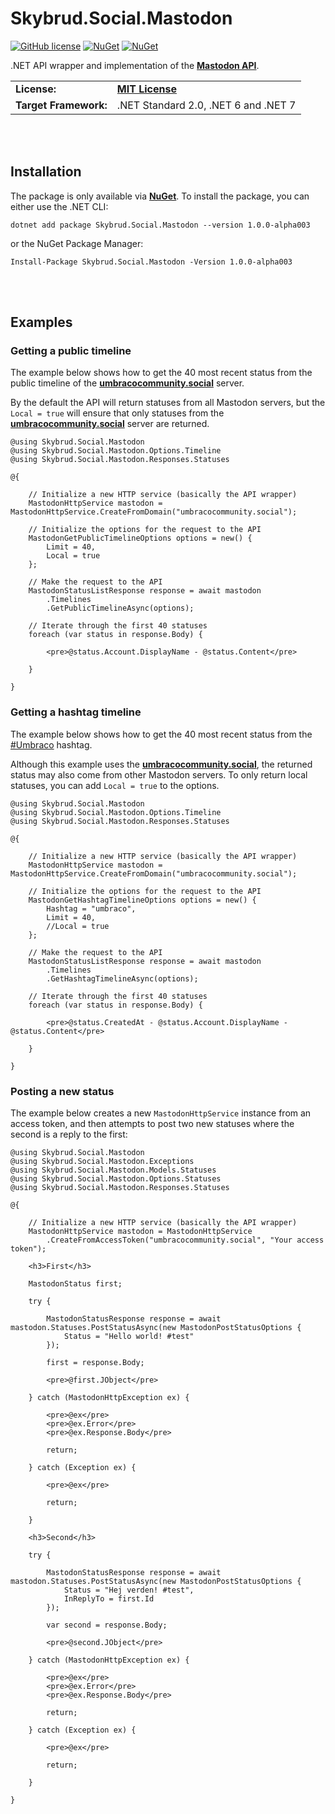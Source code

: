 # Skybrud.Social.Mastodon

[![GitHub license](https://img.shields.io/badge/license-MIT-blue.svg)](https://github.com/abjerner/Skybrud.Social.Mastodon/blob/v1/main/LICENSE.md)
[![NuGet](https://img.shields.io/nuget/vpre/Skybrud.Social.Mastodon.svg)](https://www.nuget.org/packages/Skybrud.Social.Mastodon)
[![NuGet](https://img.shields.io/nuget/dt/Skybrud.Social.Mastodon.svg)](https://www.nuget.org/packages/Skybrud.Social.Mastodon)


.NET API wrapper and implementation of the [**Mastodon API**](https://docs.joinmastodon.org/client/intro/).

<table>
  <tr>
    <td><strong>License:</strong></td>
    <td><a href="https://github.com/abjerner/Skybrud.Social.Mastodon/blob/v1/main/LICENSE.md"><strong>MIT License</strong></a></td>
  </tr>
  <tr>
    <td><strong>Target Framework:</strong></td>
    <td>
      .NET Standard 2.0, .NET 6 and .NET 7
    </td>
  </tr>
</table>





<br /><br />

## Installation

The package is only available via [**NuGet**](https://www.nuget.org/packages/Skybrud.Social.Mastodon/1.0.0-alpha003). To install the package, you can either use the .NET CLI:

```
dotnet add package Skybrud.Social.Mastodon --version 1.0.0-alpha003
```

or the NuGet Package Manager:

```
Install-Package Skybrud.Social.Mastodon -Version 1.0.0-alpha003
```




<br /><br />

## Examples

### Getting a public timeline

The example below shows how to get the 40 most recent status from the public timeline of the [**umbracocommunity.social**](https://umbracocommunity.social/) server.

By the default the API will return statuses from all Mastodon servers, but the `Local = true` will ensure that only statuses from the [**umbracocommunity.social**](https://umbracocommunity.social/) server are returned.

```cshtml
@using Skybrud.Social.Mastodon
@using Skybrud.Social.Mastodon.Options.Timeline
@using Skybrud.Social.Mastodon.Responses.Statuses

@{

    // Initialize a new HTTP service (basically the API wrapper)
    MastodonHttpService mastodon = MastodonHttpService.CreateFromDomain("umbracocommunity.social");

    // Initialize the options for the request to the API
    MastodonGetPublicTimelineOptions options = new() {
        Limit = 40,
        Local = true
    };

    // Make the request to the API
    MastodonStatusListResponse response = await mastodon
        .Timelines
        .GetPublicTimelineAsync(options);

    // Iterate through the first 40 statuses
    foreach (var status in response.Body) {

        <pre>@status.Account.DisplayName - @status.Content</pre>

    }

}
```

### Getting a hashtag timeline

The example below shows how to get the 40 most recent status from the [#Umbraco](https://umbracocommunity.social/tags/Umbraco) hashtag.

Although this example uses the [**umbracocommunity.social**](https://umbracocommunity.social/), the returned status may also come from other Mastodon servers. To only return local statuses, you can add `Local = true` to the options.

```cshtml
@using Skybrud.Social.Mastodon
@using Skybrud.Social.Mastodon.Options.Timeline
@using Skybrud.Social.Mastodon.Responses.Statuses

@{

    // Initialize a new HTTP service (basically the API wrapper)
    MastodonHttpService mastodon = MastodonHttpService.CreateFromDomain("umbracocommunity.social");

    // Initialize the options for the request to the API
    MastodonGetHashtagTimelineOptions options = new() {
        Hashtag = "umbraco",
        Limit = 40,
        //Local = true
    };

    // Make the request to the API
    MastodonStatusListResponse response = await mastodon
        .Timelines
        .GetHashtagTimelineAsync(options);

    // Iterate through the first 40 statuses
    foreach (var status in response.Body) {

        <pre>@status.CreatedAt - @status.Account.DisplayName - @status.Content</pre>

    }

}
```

### Posting a new status

The example below creates a new `MastodonHttpService` instance from an access token, and then attempts to post two new statuses where the second is a reply to the first:

```cshtml
@using Skybrud.Social.Mastodon
@using Skybrud.Social.Mastodon.Exceptions
@using Skybrud.Social.Mastodon.Models.Statuses
@using Skybrud.Social.Mastodon.Options.Statuses
@using Skybrud.Social.Mastodon.Responses.Statuses

@{

    // Initialize a new HTTP service (basically the API wrapper)
    MastodonHttpService mastodon = MastodonHttpService
        .CreateFromAccessToken("umbracocommunity.social", "Your access token");

    <h3>First</h3>

    MastodonStatus first;

    try {

        MastodonStatusResponse response = await mastodon.Statuses.PostStatusAsync(new MastodonPostStatusOptions {
            Status = "Hello world! #test"
        });

        first = response.Body;

        <pre>@first.JObject</pre>

    } catch (MastodonHttpException ex) {

        <pre>@ex</pre>
        <pre>@ex.Error</pre>
        <pre>@ex.Response.Body</pre>

        return;

    } catch (Exception ex) {

        <pre>@ex</pre>

        return;

    }

    <h3>Second</h3>

    try {

        MastodonStatusResponse response = await mastodon.Statuses.PostStatusAsync(new MastodonPostStatusOptions {
            Status = "Hej verden! #test",
            InReplyTo = first.Id
        });

        var second = response.Body;

        <pre>@second.JObject</pre>

    } catch (MastodonHttpException ex) {

        <pre>@ex</pre>
        <pre>@ex.Error</pre>
        <pre>@ex.Response.Body</pre>

        return;

    } catch (Exception ex) {

        <pre>@ex</pre>

        return;

    }

}
```

